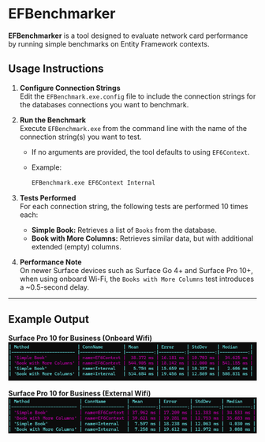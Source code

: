 # EFBenchmarker

**EFBenchmarker** is a tool designed to evaluate network card performance by running simple benchmarks on Entity Framework contexts. 

## Usage Instructions

1. **Configure Connection Strings**  
   Edit the `EFBenchmark.exe.config` file to include the connection strings for the databases connections you want to benchmark.

2. **Run the Benchmark**  
   Execute `EFBenchmark.exe` from the command line with the name of the connection string(s) you want to test.

   - If no arguments are provided, the tool defaults to using `EF6Context`.

   - Example:
     ```bash
     EFBenchmark.exe EF6Context Internal
     ```

3. **Tests Performed**  
   For each connection string, the following tests are performed 10 times each:
   - **Simple Book:** Retrieves a list of `Books` from the database.
   - **Book with More Columns:** Retrieves similar data, but with additional extended (empty) columns. 

4. **Performance Note**  
   On newer Surface devices such as Surface Go 4+ and Surface Pro 10+, when using onboard Wi-Fi, the `Books with More Columns` test introduces a ~0.5-second delay.
---

## Example Output

**Surface Pro 10 for Business (Onboard Wifi)**
![Description](ExampleOutput/SurfacePro10_InternalWifi.png)

**Surface Pro 10 for Business (External Wifi)**
![Description](ExampleOutput/SurfacePro10_ExternalWifi.png)
